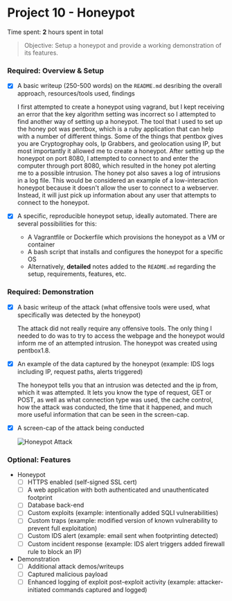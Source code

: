 # Project 10 - Honeypot

Time spent: **2** hours spent in total

> Objective: Setup a honeypot and provide a working demonstration of its features.

### Required: Overview & Setup

- [x] A basic writeup (250-500 words) on the `README.md` desribing the overall approach, resources/tools used, findings

     I first attempted to create a honeypot using vagrand, but I kept receiving an error that the key algorithm setting was incorrect so I attempted to find another way of setting up a honeypot. The tool that I used to set up the honey pot was pentbox, which is a ruby application that can help with a number of different things. Some of the things that pentbox gives you are Cryptogrophay ools, Ip Grabbers, and geolocation using IP, but most importantly it allowed me to create a honeypot. After setting up the honeypot on port 8080, I attempted to connect to and enter the computer through port 8080, which resulted in the honey pot alerting me to a possible intrusion. The honey pot also saves a log of intrusions in a log file. This would be considered an example of a low-interaction honeypot because it doesn't allow the user to connect to a webserver. Instead, it will just pick up information about any user that attempts to connect to the honeypot.

- [x] A specific, reproducible honeypot setup, ideally automated. There are several possibilities for this:
	- A Vagrantfile or Dockerfile which provisions the honeypot as a VM or container
	- A bash script that installs and configures the honeypot for a specific OS
	- Alternatively, **detailed** notes added to the `README.md` regarding the setup, requirements, features, etc.

### Required: Demonstration

- [x] A basic writeup of the attack (what offensive tools were used, what specifically was detected by the honeypot)

	The attack did not really require any offensive tools. The only thing I needed to do was to try to access the webpage and the honeypot would inform me of an attempted intrusion. The honeypot was created using pentbox1.8.

- [x] An example of the data captured by the honeypot (example: IDS logs including IP, request paths, alerts triggered)
	
	The honeypot tells you that an intrusion was detected and the ip from, which it was attempted. It lets you know the type of request, GET or POST, as well as what connection type was used, the cache control, how the attack was conducted, the time that it happened, and much more useful information that can be seen in the screen-cap.

- [x] A screen-cap of the attack being conducted
    
	<img src='http://i.imgur.com/fA23pdP.png' title='Honeypot Attack' width='' alt='Honeypot Attack' />


### Optional: Features
- Honeypot
	- [ ] HTTPS enabled (self-signed SSL cert)
	- [ ] A web application with both authenticated and unauthenticated footprint
	- [ ] Database back-end
	- [ ] Custom exploits (example: intentionally added SQLI vulnerabilities)
	- [ ] Custom traps (example: modified version of known vulnerability to prevent full exploitation)
	- [ ] Custom IDS alert (example: email sent when footprinting detected)
	- [ ] Custom incident response (example: IDS alert triggers added firewall rule to block an IP)
- Demonstration
	- [ ] Additional attack demos/writeups
	- [ ] Captured malicious payload
	- [ ] Enhanced logging of exploit post-exploit activity (example: attacker-initiated commands captured and logged)
